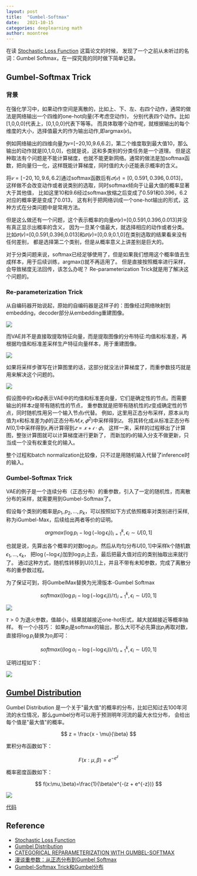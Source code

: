 ```yaml
---
layout: post
title:  "Gumbel-Softmax"
date:   2021-10-15
categories: deeplearning math
author: moontree
---
```


在读 [Stochastic Loss Function](https://ojs.aaai.org//index.php/AAAI/article/view/5925) 这篇论文的时候，
发现了一个之前从未听过的名词：Gumbel Softmax，在一探究竟的同时做下简单记录。

## Gumbel-Softmax Trick

### 背景
在强化学习中，如果动作空间是离散的，比如上、下、左、右四个动作，通常的做法是网络输出一个四维的one-hot向量(不考虑空动作)，
分别代表四个动作。比如[1,0,0,0]代表上，[0,1,0,0]代表下等等。
而具体取哪个动作呢，就根据输出的每个维度的大小，选择值最大的作为输出动作,即argmax(𝑣)。

例如网络输出的四维向量为𝑣=[−20,10,9.6,6.2]，第二个维度取到最大值10，那么输出的动作就是[0,1,0,0]，也就是说，这和多类别的分类任务是一个道理。
但是这种取法有个问题是不能计算梯度，也就不能更新网络。通常的做法是加softmax函数，把向量归一化，这样既能计算梯度，同时值的大小还能表示概率的含义。

将$𝑣=[−20,10,9.6,6.2]$通过softmax函数后有$𝜎(𝑣)=[0,0.591,0.396,0.013]$，
这样做不会改变动作或者说类别的选取，同时softmax倾向于让最大值的概率显著大于其他值，
比如这里10和9.6经过softmax放缩之后变成了0.591和0.396，6.2对应的概率更是变成了0.013，
这有利于把网络训成一个one-hot输出的形式，这种方式在分类问题中是常用方法。

但是这么做还有一个问题，这个表示概率的向量𝜎(𝑣)=[0,0.591,0.396,0.013]并没有真正显示出概率的含义，
因为一旦某个值最大，就选择相应的动作或者分类。比如𝜎(𝑣)=[0,0.591,0.396,0.013]和𝜎(𝑣)=[0,0.9,0.1,0]在类别选取的结果看来没有任何差别，
都是选择第二个类别，但是从概率意义上讲差别是巨大的。

对于分类问题来说，softmax已经足够使用了，但是如果我们想用这个概率值去生成样本，用于后续训练，argmax()就不再适用了。
但是直接按照概率进行采样，会导致梯度无法回传，该怎么办呢？ Re-parameterization Trick就是用了解决这个问题的。


### Re-parameterization Trick
从自编码器开始说起，原始的自编码器是这样子的：图像经过网络映射到embedding，decoder部分从embedding重建图像。

![](/static/img/self_encoder_ori.jpeg)

而VAE并不是直接取提取特征向量，而是提取图像的分布特征:均值和标准差，再根据均值和标准差采样生产特征向量样本，用于重建图像。

![](/static/img/vae.png)

如果将采样步骤写在计算图里的话，这部分就没法计算梯度了，而重参数技巧就是用来解决这个问题的。

![](/static/img/reparameterise.png)

假设图中的𝑥和𝜙表示VAE中的均值和标准差向量，它们是确定性的节点。而需要输出的样本𝑧是带有随机性的节点，
重参数就是把带有随机性的𝑧变成确定性的节点，同时随机性用另一个输入节点𝜖代替。
例如，这里用正态分布采样，原本从均值为𝑥和标准差为𝜙的正态分布$𝑁(𝑥,𝜙^2)$中采样得到𝑧。
将其转化成从标准正态分布𝑁(0,1)中采样得到𝜖,再计算得到$𝑧=𝑥+𝜖⋅𝜙$。
这样一来，采样的过程移出了计算图，整张计算图就可以计算梯度进行更新了，
而新加的𝜖的输入分支不做更新，只当成一个没有权重变化的输入。

整个过程和batch normalization比较像，只不过是用随机输入代替了inference时的输入。

### Gumbel-Softmax Trick

VAE的例子是一个连续分布（正态分布）的重参数，引入了一定的随机性，而离散分布的采样，就需要用到Gumbel-Softmax了。

假设每个类别的概率是$p_1, p_2, ..., p_k$，可以按照如下方式依照概率对类别进行采样,称为iGumbel-Max，后续给出两者等价的证明。

$$
argmax (\log p_i - \log(-\log \epsilon_i))_{i=1}^k, \epsilon_i∼U[0,1]
$$


也就是说，先算出各个概率的对数$\log p_i$，然后从均匀分布$U[0,1]$中采样k个随机数$\epsilon_1,…,\epsilon_k$，
把$\log(−\log \epsilon_i)$加到$\log p_i$上去，最后把最大值对应的类别抽取出来就行了。
通过这种方式，随机性转移到U[0,1]上，并且不带有未知参数，完成了离散分布的重参数过程。

为了保证可到，将GumbelMax替换为光滑版本-Gumbel Softmax

$$
softmax((\log p_i − \log(−\log \epsilon_i))/\tau)^k_{i=1} ,\epsilon_i∼U[0,1]
$$

![](/static/img/gumbel_sample_of_different_t.png)

$\tau > 0$ 为退火参数，值越小，结果就越接近one-hot形式，越大就越接近等概率抽样。 有一个小技巧：
如果$p_i$是softmax的输出，那么大可不必先算出$p_i$再取对数，直接将$\log p_i$替换为$o_i$即可：

$$
softmax((\log o_i − \log(−\log \epsilon_i))/\tau)^k_{i=1} ,\epsilon_i∼U[0,1]
$$

证明过程如下：

![](/static/img/gumbel_max.jpeg)


## [Gumbel Distribution](https://en.wikipedia.org/wiki/Gumbel_distribution)

Gumbel Distribution 是一个关于"最大值"的概率的分布，比如已知过去100年河流的水位情况，那么gumbel分布可以用于预测明年河流的最大水位分布，
会给出每个值是"最大值"的概率。

$$
z = \frac{x - \mu}{\beta}
$$

累积分布函数如下：

$$
F(x:\mu,\beta)=e^{-e^z}
$$

概率密度函数如下：

$$
f(x:\mu,\beta)=\frac{1}{\beta}e^{-(z + e^{-z})}
$$

![](/static/img/gumbel_distribuction.png)


[代码](https://github.com/moontree/moontree.github.io/blob/master/examples/gumbel_distribuction.py)

## Reference
- [Stochastic Loss Function](https://ojs.aaai.org//index.php/AAAI/article/view/5925)
- [Gumbel Distribution](https://en.wikipedia.org/wiki/Gumbel_distribution)
- [CATEGORICAL REPARAMETERIZATION WITH GUMBEL-SOFTMAX](https://arxiv.org/pdf/1611.01144.pdf)
- [漫谈重参数：从正态分布到Gumbel Softmax](https://kexue.fm/archives/6705/comment-page-1)
- [Gumbel-Softmax Trick和Gumbel分布](https://www.cnblogs.com/initial-h/p/9468974.html)